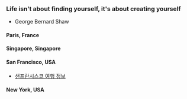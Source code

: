 ### Life isn't about finding yourself, it's about creating yourself 
- George Bernard Shaw

#### Paris, France

#### Singapore, Singapore

#### San Francisco, USA
- [샌프란시스코 여행 정보](sf.md)

#### New York, USA
